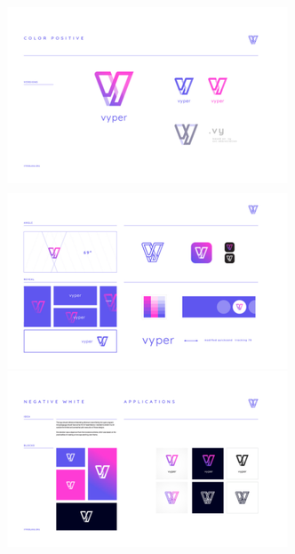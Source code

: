 
![frame1](https://raw.githubusercontent.com/maxstermade/vyperlogo/master/Moodboard%203%20Letter%20copy-100.jpg)

![frame2](https://raw.githubusercontent.com/maxstermade/vyperlogo/master/Moodboard%204%20A4-100.jpg)
![frame3](https://raw.githubusercontent.com/maxstermade/vyperlogo/master/Moodboard%203%20Letter-100.jpg)

